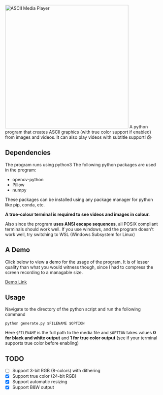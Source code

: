 <a href="https://github.com/PK-cod3ch3mist/ANSIArtGenerator"><img src="https://raw.githubusercontent.com/PK-cod3ch3mist/ANSIArtGenerator/main/assets/AMP.svg" alt="ASCII Media Player" width="400"></a>
A python program that creates ASCII graphics (with true color support if enabled) from images and videos. It can also play videos with subtitle support! :scream:

## Dependencies
The program runs using python3
The following python packages are used in the program:
- opencv-python
- Pillow
- numpy

These packages can be installed using any package manager for python like pip, conda, etc.

**A true-colour terminal is required to see videos and images in colour.**

Also since the program **uses ANSI escape sequences**, all POSIX compliant terminals should work well. If you use windows, and the program doesn't work well, try switching to WSL (Windows Subsystem for Linux)

## A Demo
Click below to view a demo for the usage of the program. It is of lesser quality than what you would witness though, since I had to compress the screen recording to a managable size.

<a href="https://drive.google.com/file/d/1B22lxNd0hxzxyd1Mgg0j_70LVKEbwZpn/view?usp=sharing">Demo Link</a>

## Usage
Navigate to the directory of the python script and run the following command
```shell
python generate.py $FILENAME $OPTION
```
Here `$FILENAME` is the full path to the media file and `$OPTION` takes values **0 for black and white output** and **1 for true color output** (see if your terminal supports true color before enabling)

## TODO
- [ ] Support 3-bit RGB (8-colors) with dithering
- [x] Support true color (24-bit RGB)
- [x] Support automatic resizing
- [x] Support B&W output
